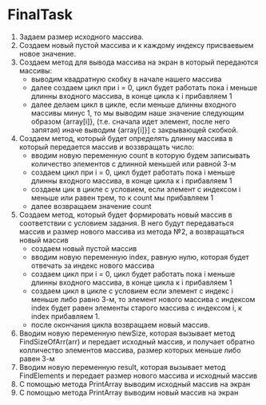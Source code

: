 # FinalTask
1. Задаем размер исходного массива. 
2. Создаем новый пустой массива и к каждому индексу присваевыем новое значение.
3. Создаем метод для вывода массива на экран в который передаются массивы:
    - выводим квадратную скобку в начале нашего массива
    - далее создаем цикл при i = 0, цикл будет работать пока i меньше длинны входного массива, в конце цикла к i прибавляем 1
    - далее делаем цикл в цикле, если  меньше длинны входного массивы минус 1, то мы выводим наше значение следующим образом {array[i]}, (т.е. сначала идет элемент, после него запятая) иначе выводим {array[i]}] c закрывающей скобкой.
4. Создаем метод,  который будет определять длинну массива в который передается массив и воззвращать число:
    - вводим новую переменную count в которую будем записывать количество элементов с длинной меньшей или равной 3-м
    - создаем цикл при i = 0, цикл будет работать пока i меньше длинны входного массива, в конце цикла к i прибавляем 1
    - создаем цик в цикле с условием, если элемент с индексом i  меньше или равен трем, то к count мы прибавляем 1
    - далее возвращаем значение count
5. Создаем метод, который будет формировать новый массив в соответствии с условием задания. В него будут передаваться массив и размер нового массива из метода №2, а возвращаться новый массив
    - создаем новый пустой массив
    - вводим новую переменную index, равную нулю, которая будет отвечать за индекс нового массива
    -  создаем цикл при i = 0, цикл будет работать пока i меньше длинны входного массива, в конце цикла к i прибавляем 1
    - создаем цикл в цикле с условием если элемент с индекс i меньше либо равно 3-м, то элемент нового массива с индексом index будет равен элементы старого массива с индексом i, к index прибавляем 1.
    - после окончания цикла возвращаем новый массив.
6. Вводим новую переменную newSize, которая вызывает метод FindSizeOfArr(arr) и передает исходный массив, и получает обратно колличество элементов массива, размер которых меньше либо равен 3-м
7. Вводим новую переменную result, которая вызывает метод FindElements и передает размер нового массива и исходный массив
8. С помощью метода PrintArray выводим исходный массив на экран
9. С помощью метода PrintArray выводим новый массив на экран
